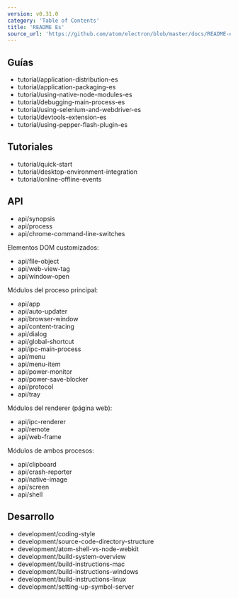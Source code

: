 ```yaml
---
version: v0.31.0
category: 'Table of Contents'
title: 'README Es'
source_url: 'https://github.com/atom/electron/blob/master/docs/README-es.md'
---
```


## Guías

* tutorial/application-distribution-es
* tutorial/application-packaging-es
* tutorial/using-native-node-modules-es
* tutorial/debugging-main-process-es
* tutorial/using-selenium-and-webdriver-es
* tutorial/devtools-extension-es
* tutorial/using-pepper-flash-plugin-es

## Tutoriales

* tutorial/quick-start
* tutorial/desktop-environment-integration
* tutorial/online-offline-events

## API

* api/synopsis
* api/process
* api/chrome-command-line-switches

Elementos DOM customizados:

* api/file-object
* api/web-view-tag
* api/window-open

Módulos del proceso principal:

* api/app
* api/auto-updater
* api/browser-window
* api/content-tracing
* api/dialog
* api/global-shortcut
* api/ipc-main-process
* api/menu
* api/menu-item
* api/power-monitor
* api/power-save-blocker
* api/protocol
* api/tray

Módulos del renderer (página web):

* api/ipc-renderer
* api/remote
* api/web-frame

Módulos de ambos procesos:

* api/clipboard
* api/crash-reporter
* api/native-image
* api/screen
* api/shell

## Desarrollo

* development/coding-style
* development/source-code-directory-structure
* development/atom-shell-vs-node-webkit
* development/build-system-overview
* development/build-instructions-mac
* development/build-instructions-windows
* development/build-instructions-linux
* development/setting-up-symbol-server
